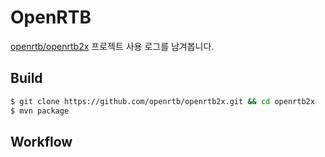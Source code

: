 # OpenRTB

[openrtb/openrtb2x](https://github.com/openrtb/openrtb2x) 프로젝트 사용 로그를 남겨봅니다.

## Build

```sh
$ git clone https://github.com/openrtb/openrtb2x.git && cd openrtb2x
$ mvn package
```

## Workflow